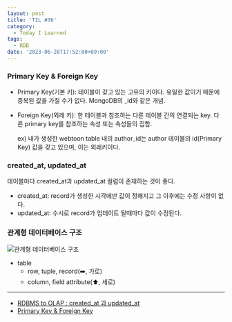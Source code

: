 ```yaml
---
layout: post
title: 'TIL #36'
category:
  - Today I Learned
tags:
  - RDB
date: '2023-06-28T17:52:00+09:00'
---
```


### Primary Key & Foreign Key

- Primary Key(기본 키):
  테이블이 갖고 있는 고유의 키이다.
  유일한 값이기 때문에 중복된 값을 가질 수가 없다.
  MongoDB의 \_id와 같은 개념.
- Foreign Key(외래 키):
  한 테이블과 참조하는 다른 테이블 간의 연결되는 key.
  다른 primary key를 참조하는 속성 또는 속성들의 집합.

  ex) 내가 생성한 webtoon table 내의 author_id는 author 테이블의 id(Primary Key) 값을 갖고 있으며, 이는 외래키이다.

### created_at, updated_at

테이블마다 created_at과 updated_at 컬럼이 존재하는 것이 좋다.

- created_at: record가 생성한 시각에만 값이 정해지고 그 이후에는 수정 사항이 없다.
- updated_at: 수시로 record가 업데이트 될때마다 값이 수정된다.

### 관계형 데이터베이스 구조

![관계형 데이터베이스 구조](https://www.tcpschool.com/lectures/img_mysql_table.png)

- table
  - row, tuple, record(➡️, 가로)
  - column, field attribute(⬆️, 세로)

---

- [RDBMS to OLAP : created_at 과 updated_at](https://chang12.github.io/rdbms-to-olap-created-at-updated-at/)
- [Primary Key & Foreign Key ](http://www.incodom.kr/Primary_Key_%26_Foreign_Key)
